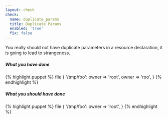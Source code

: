```yaml
---
layout: check
check:
  name: duplicate_params
  title: Duplicate Params
  enabled: 'true'
  fix: false
---
```

You really should not have duplicate parameters in a resource declaration, it
is going to lead to strangeness.

##### What you have done
{% highlight puppet %}
file { '/tmp/foo':
  owner => 'root',
  owner => 'roo',
}
{% endhighlight %}

##### What you should have done
{% highlight puppet %}
file { '/tmp/foo':
  owner => 'root',
}
{% endhighlight %}
